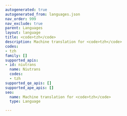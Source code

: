```yaml
---
autogenerated: true
autogenerated_from: languages.json
nav_order: 999
nav_exclude: true
parent: Languages
layout: language
title: <code>tzh</code>
description: Machine translation for <code>tzh</code>
codes:
- tzh
family: []
supported_apis:
- id: niutrans
  name: Niutrans
  codes:
  - tzh
supported_qe_apis: []
supported_ape_apis: []
seo:
  name: Machine translation for <code>tzh</code>
  type: Language

---
```


